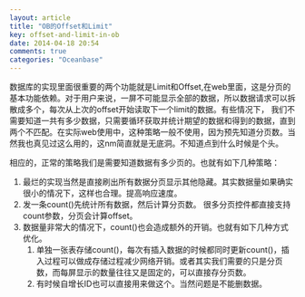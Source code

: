 ```yaml
---
layout: article
title: "OB的Offset和Limit"
key: offset-and-limit-in-ob
date: 2014-04-18 20:54
comments: true
categories: "Oceanbase"
---
```


   数据库的实现里面很重要的两个功能就是Limit和Offset,在web里面，这是分页的基本功能依赖。对于用户来说，一屏不可能显示全部的数据，所以数据请求可以拆散成多个，每次从上次的offset开始读取下一个limit的数据。有些情况下， 我们不需要知道一共有多少数据，只需要循环获取并统计期望的数据和得到的数据，直到两个不匹配。在实际web使用中，这种策略一般不使用，因为预先知道分页数。当然我也真见过这么用的，这nm简直就是无底洞。不知道点到什么时候是个头。
   
   相应的，正常的策略我们是需要知道数据有多少页的。也就有如下几种策略：

   1. 最烂的实现当然是直接刷出所有数据分页显示其他隐藏。其实数据量如果确实很小的情况下，这样也合理。提高响应速度。
   1. 发一条count()先统计所有数据，然后计算分页数。 很多分页控件都直接支持count参数，分页会计算offset。
   2. 数据量非常大的情况下，count()也会造成额外的开销。也就有如下几种方式优化。
   	  1. 单独一张表存储count()，每次有插入数据的时候都同时更新count()，插入过程可以做成存储过程减少网络开销。或者其实我们需要的只是分页数，而每屏显示的数量往往又是固定的，可以直接存分页数。
      2. 有时候自增长ID也可以直接用来做这个。当然问题是不能删数据。
